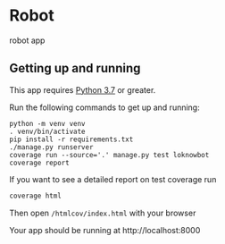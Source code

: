 # Robot
robot app


## Getting up and running
This app requires [Python 3.7](https://www.python.org/downloads/) or greater.

Run the following commands to get up and running:
```
python -m venv venv
. venv/bin/activate
pip install -r requirements.txt
./manage.py runserver
coverage run --source='.' manage.py test loknowbot
coverage report
```

If you want to see a detailed report on test coverage run
```bash
coverage html
```
Then open `/htmlcov/index.html` with your browser

Your app should be running at http://localhost:8000